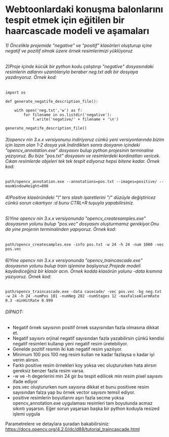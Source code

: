 # Webtoonlardaki konuşma balonlarını tespit etmek için eğitilen bir haarcascade modeli ve aşamaları

###### 1) Öncelikle projemide "negative" ve "positif" klasörleri oluşturup içine negatif ve pozitif olmak üzere örnek resimlerimizi yüklüyoruz

###### 2)Proje içinde kücük bir python kodu çalıştırıp "negative" dosyasındaki resimlerin adlarını uzantılarıyla beraber neg.txt adlı bir dosyaya yazdırıyoruz. Örnek kod:
```
import os

def generate_negatife_description_file():

    with open('neg.txt','w') as f:
        for filename in os.listdir('negative'):
            f.write('negative/' + filename + '\n')

generate_negatife_description_file()
```
###### 3)opencv nin 3.x.x versiyonunu indiriyoruz cünkü yeni versiyonlarında bizim için lazım olan 1-2 dosya yok.İndirdikten sonra dosyanın içindeki "opencv_annotation.exe" dosyasını bulup python projesinin terminaline yazıyoruz. Bu bize "pos.txt" dosyasını ve resimlerdeki kordinatları vericek. Cıkan resimlerde objeleri tek tek tespit ediyoruz hepsi bitene kadar. Örnek kod:
```
path/opencv_annotation.exe --annotations=pos.txt --images=positive/ --maxWindowHeight=800
``` 
###### 4)Positive klasöründeki "\\" ters slash işaretlerini "/" düzüyle değiştiricez cünkü sorun cıkartıyor :d bunu CTRL+R tuşuyla yapabilirsiniz.

###### 5)Yine opencv nin 3.x.x versiyonunda "opencv_createsamples.exe" dosyasının yolunu bulup "pos.vec" dosyasını oluşturmamız gerekiyor.Onu da yine projenin terminalinden yapıyoruz. Örnek kod:
```
path/opencv_createsamples.exe -info pos.txt -w 24 -h 24 -num 1000 -vec pos.vec
```
###### 6)Yine opencv nin 3.x.x versiyonunda "opencv_traincascade.exe" dosyasının yolunu bulup train işlemine başlıyoruz.Projede modeli kaydediceğiniz bir klasör acın. Örnek kodda klasörün yolunu -data kısmına yazıyoruz. Örnek kod:
```
path/opencv_traincascade.exe -data casecade/ -vec pos.vec -bg neg.txt -w 24 -h 24 -numPos 101 -numNeg 202 -numStages 12 -maxFalseAlarmRate 0.3 -minHitRate 0.999
```
###### DİPNOT: 
- Negatif örnek sayısının positif örnek ssayısından fazla olmasına dikkat et.
- Negatif sayısını orjinal negatif sayısından fazla yazabilirsin çünkü kendisi negatif resimleri kullanıp yeni negatif resim üretebiliyor.
- Genelde pozitif resmin iki katı negatif resim yazılıyor.
- Minimum 100 pos 100 neg resim kullan ne kadar fazlaysa o kadar iyi verim alırsın.
- Farklı positive resim örnekleri koy yoksa vec oluştururken hata alırsın gereksiz benzer fazla resim varsa.
- -w ve -h degerlerini min 24 gir bu tespit edilicek min resim pixel sayısını ifade ediyor
- pos.vec oluştururken num sayısına dikkat et bunu positivee resim sayısından falza yap bu örnek vector sayısını temsil ediyor.
- positive resimlerin boyutlarını aşırı fazla secme yoksa opencv_annotation.exe uygulaması resimleri tam boyutunda acmaz sıkıntı yaşarsın. Eğer sorun yaşarsan başka bir python koduyla resized işlemi uygula

Parametrelere ve detaylara şuradan bakabilirsiniz: https://docs.opencv.org/4.2.0/dc/d88/tutorial_traincascade.html

